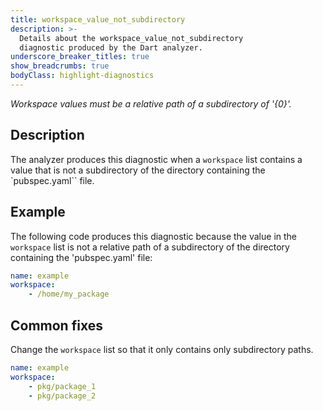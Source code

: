 ```yaml
---
title: workspace_value_not_subdirectory
description: >-
  Details about the workspace_value_not_subdirectory
  diagnostic produced by the Dart analyzer.
underscore_breaker_titles: true
show_breadcrumbs: true
bodyClass: highlight-diagnostics
---
```


_Workspace values must be a relative path of a subdirectory of '{0}'._

## Description

The analyzer produces this diagnostic when a `workspace` list contains a
value that is not a subdirectory of the directory containing the `pubspec.yaml`` file.

## Example

The following code produces this diagnostic because the value in the `workspace` list is not a
relative path of a subdirectory of the directory containing the 'pubspec.yaml' file:

```yaml
name: example
workspace:
    - /home/my_package
```

## Common fixes

Change the `workspace` list so that it only contains only subdirectory paths.

```yaml
name: example
workspace:
    - pkg/package_1
    - pkg/package_2
```
